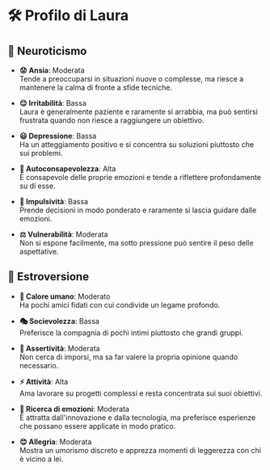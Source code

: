# 🛠️ Profilo di Laura

## 🧠 Neuroticismo
- **😟 Ansia**: Moderata  
  Tende a preoccuparsi in situazioni nuove o complesse, ma riesce a mantenere la calma di fronte a sfide tecniche.

- **😌 Irritabilità**: Bassa  
  Laura è generalmente paziente e raramente si arrabbia, ma può sentirsi frustrata quando non riesce a raggiungere un obiettivo.

- **😃 Depressione**: Bassa  
  Ha un atteggiamento positivo e si concentra su soluzioni piuttosto che sui problemi.

- **🧐 Autoconsapevolezza**: Alta  
  È consapevole delle proprie emozioni e tende a riflettere profondamente su di esse.

- **🚦 Impulsività**: Bassa  
  Prende decisioni in modo ponderato e raramente si lascia guidare dalle emozioni.

- **⚖️ Vulnerabilità**: Moderata  
  Non si espone facilmente, ma sotto pressione può sentire il peso delle aspettative.

## 🌟 Estroversione
- **🤗 Calore umano**: Moderato  
  Ha pochi amici fidati con cui condivide un legame profondo.

- **🎭 Socievolezza**: Bassa  
  Preferisce la compagnia di pochi intimi piuttosto che grandi gruppi.

- **💬 Assertività**: Moderata  
  Non cerca di imporsi, ma sa far valere la propria opinione quando necessario.

- **⚡ Attività**: Alta  
  Ama lavorare su progetti complessi e resta concentrata sui suoi obiettivi.

- **🎢 Ricerca di emozioni**: Moderata  
  È attratta dall'innovazione e dalla tecnologia, ma preferisce esperienze che possano essere applicate in modo pratico.

- **😊 Allegria**: Moderata  
  Mostra un umorismo discreto e apprezza momenti di leggerezza con chi è vicino a lei.



